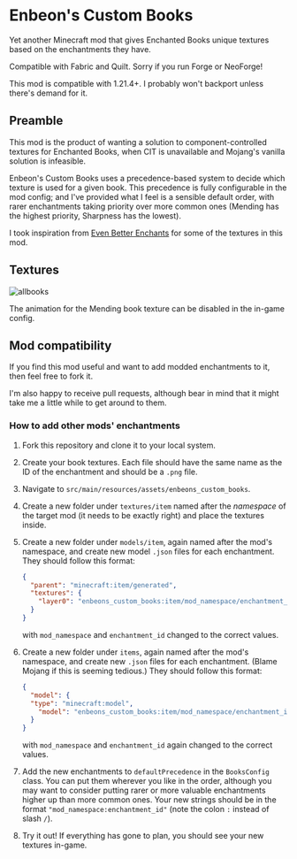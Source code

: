 # Enbeon's Custom Books

Yet another Minecraft mod that gives Enchanted Books unique textures based on the enchantments they have.

Compatible with Fabric and Quilt. Sorry if you run Forge or NeoForge!

This mod is compatible with 1.21.4+. I probably won't backport unless there's demand for it.

## Preamble

This mod is the product of wanting a solution to component-controlled textures for Enchanted Books,
when CIT is unavailable and Mojang's vanilla solution is infeasible.

Enbeon's Custom Books uses a precedence-based system to decide which texture is used for a given book.
This precedence is fully configurable in the mod config; and I've provided what I feel is a sensible default order,
with rarer enchantments taking priority over more common ones (Mending has the highest priority, Sharpness has the lowest).

I took inspiration from [Even Better Enchants](https://modrinth.com/resourcepack/even-better-enchants) for some of the textures in this mod.

## Textures

![allbooks](https://github.com/user-attachments/assets/45d09a3c-197b-4336-9ffa-aaabd64be4bd)

The animation for the Mending book texture can be disabled in the in-game config.

## Mod compatibility

If you find this mod useful and want to add modded enchantments to it, then feel free to fork it.

I'm also happy to receive pull requests, although bear in mind that it might take me a little while to get around to them.

### How to add other mods' enchantments

1. Fork this repository and clone it to your local system.
2. Create your book textures. Each file should have the same name as the ID of the enchantment and should be a `.png` file.
3. Navigate to `src/main/resources/assets/enbeons_custom_books`.
4. Create a new folder under `textures/item` named after the *namespace* of the target mod (it needs to be exactly right) and place the textures inside.

5. Create a new folder under `models/item`, again named after the mod's namespace, and create new model `.json` files for each enchantment.
   They should follow this format:
    ```json
   {
      "parent": "minecraft:item/generated",
      "textures": {
        "layer0": "enbeons_custom_books:item/mod_namespace/enchantment_id"
      }
    }
   ```
   with `mod_namespace` and `enchantment_id` changed to the correct values.

6. Create a new folder under `items`, again named after the mod's namespace, and create new `.json` files for each enchantment. (Blame Mojang if this is seeming tedious.)
    They should follow this format:
    ```json
    {
      "model": {
      "type": "minecraft:model",
        "model": "enbeons_custom_books:item/mod_namespace/enchantment_id"
      }
    }
    ```
   with `mod_namespace` and `enchantment_id` again changed to the correct values.

7. Add the new enchantments to `defaultPrecedence` in the `BooksConfig` class.
    You can put them wherever you like in the order, although you may want to consider putting rarer or more valuable enchantments higher up than more common ones.
    Your new strings should be in the format `"mod_namespace:enchantment_id"` (note the colon `:` instead of slash `/`).
8. Try it out! If everything has gone to plan, you should see your new textures in-game.
    
